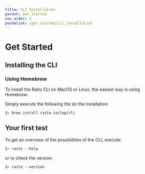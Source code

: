 ```yaml
---
title: CLI Installation
parent: Get Started
nav_order: 2
permalink: /get_started/cli_installation
---
```

# Get Started
## Installing the CLI
### Using Homebrew

To install the Raito CLI on MacOS or Linux, the easiest way is using Homebrew.

Simply execute the following the do the installation:
```bash
$> brew install raito-io/tap/cli
```
## Your first test

To get an overview of the possibilities of the CLI, execute:
```bash
$> raito --help
```

or to check the version:
```bash
$> raito --version
```